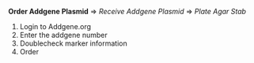 **Order Addgene Plasmid** => *Receive Addgene Plasmid* => *Plate Agar Stab*

1. Login to Addgene.org
2. Enter the addgene number
3. Doublecheck marker information
4. Order